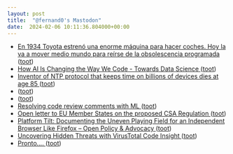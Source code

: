 ```yaml
---
layout: post
title:  "@fernand0's Mastodon"
date:  2024-02-06 10:11:36.804000+00:00
---
```

*  [En 1934 Toyota estrenó una enorme máquina para hacer coches. Hoy la va a mover medio mundo para reírse de la obsolescencia programada ](https://www.motorpasion.com/toyota/1934-toyota-estreno-enorme-maquina-para-hacer-coches-hoy-va-a-mover-medio-mundo-para-reirse-obsolescencia-programad) ([toot](https://mastodon.social/@fernand0/111883996155217653))
*  [How AI Is Changing the Way We Code - Towards Data Science ](https://towardsdatascience.com/how-ai-is-changing-the-way-we-code-36ff30262e6) ([toot](https://mastodon.social/@fernand0/111882255229965928))
*  [Inventor of NTP protocol that keeps time on billions of devices dies at age 85 ](https://arstechnica.com/gadgets/2024/01/inventor-of-ntp-protocol-that-keeps-time-on-billions-of-devices-dies-at-age-85) ([toot](https://mastodon.social/@fernand0/111882244261975066))
*  [ ](https://mastodon.social/users/fernand0/statuses/111880614733448421/activity) ([toot](https://mastodon.social/users/fernand0/statuses/111880614733448421/activity))
*  [ ](https://mastodon.social/@runjaj) ([toot](https://mastodon.social/@fernand0/111880614586048228))
*  [Resolving code review comments with ML ](https://blog.research.google/2023/05/resolving-code-review-comments-with-ml.htm) ([toot](https://mastodon.social/@fernand0/111880378893513337))
*  [Open letter to EU Member States on the proposed CSA Regulation ](https://matrix.org/blog/2024/01/open-letter-csa) ([toot](https://mastodon.social/@fernand0/111880255545793949))
*  [Platform Tilt: Documenting the Uneven Playing Field for an Independent Browser Like Firefox – Open Policy & Advocacy ](https://blog.mozilla.org/netpolicy/2024/01/19/platform-tilt) ([toot](https://mastodon.social/@fernand0/111880141051170697))
*  [Uncovering Hidden Threats with VirusTotal Code Insight ](https://blog.virustotal.com/2024/01/uncovering-hidden-threats-with.htm) ([toot](https://mastodon.social/@fernand0/111880091447358357))
*  [Pronto…. ](https://avecesunafoto.wordpress.com/2024/02/05/pronto) ([toot](https://mastodon.social/@fernand0/111880046079885571))
